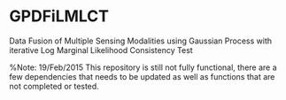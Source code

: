 # GPDFiLMLCT
Data Fusion of Multiple Sensing Modalities using Gaussian Process with iterative Log Marginal Likelihood Consistency Test

%Note: 19/Feb/2015 This repository is still not fully functional, there are a few dependencies that needs to be updated as well as functions that are not completed or tested.
